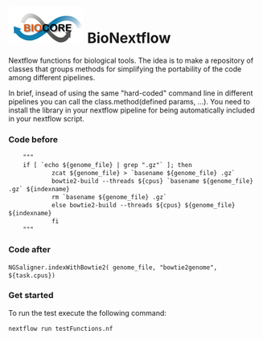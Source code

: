# ![BioNextflow](https://github.com/CRG-CNAG/BioCoreMiscOpen/blob/master/logo/biocore-logo_small.png) BioNextflow

Nextflow functions for biological tools. 
The idea is to make a repository of classes that groups methods for simplifying the portability of the code among different pipelines. 

In brief, insead of using the same "hard-coded" command line in different pipelines you can call the class.method(defined params, ...).
You need to install the library in your nextflow pipeline for being automatically included in your nextflow script.


### Code before

        """
        if [ `echo ${genome_file} | grep ".gz"` ]; then 
                zcat ${genome_file} > `basename ${genome_file} .gz`
                bowtie2-build --threads ${cpus} `basename ${genome_file} .gz` ${indexname}
                rm `basename ${genome_file} .gz`
                else bowtie2-build --threads ${cpus} ${genome_file} ${indexname}
                fi
        """

### Code after

    NGSaligner.indexWithBowtie2( genome_file, "bowtie2genome", ${task.cpus})


### Get started 

To run the test execute the following command: 

    nextflow run testFunctions.nf

    
